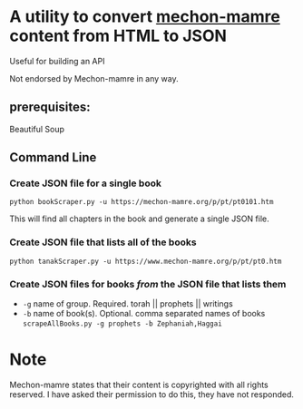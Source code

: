 # A utility to convert [mechon-mamre](https://www.mechon-mamre.org/p/pt/pt0.htm) content from HTML to JSON

Useful for building an API

Not endorsed by Mechon-mamre in any way.

## prerequisites:
Beautiful Soup

## Command Line
### Create JSON file for a single book
```python bookScraper.py -u https://mechon-mamre.org/p/pt/pt0101.htm```

This will find all chapters in the book and generate a single JSON file. 

### Create JSON file that lists all of the books
```python tanakScraper.py -u https://www.mechon-mamre.org/p/pt/pt0.htm```

### Create JSON files for books _from_ the JSON file that lists them

* `-g` name of group. Required. torah || prophets || writings
* `-b` name of book(s). Optional. comma separated names of books
```scrapeAllBooks.py -g prophets -b Zephaniah,Haggai```

# Note
Mechon-mamre states that their content is copyrighted with all rights reserved. I have asked their permission to do this, they have not responded. 